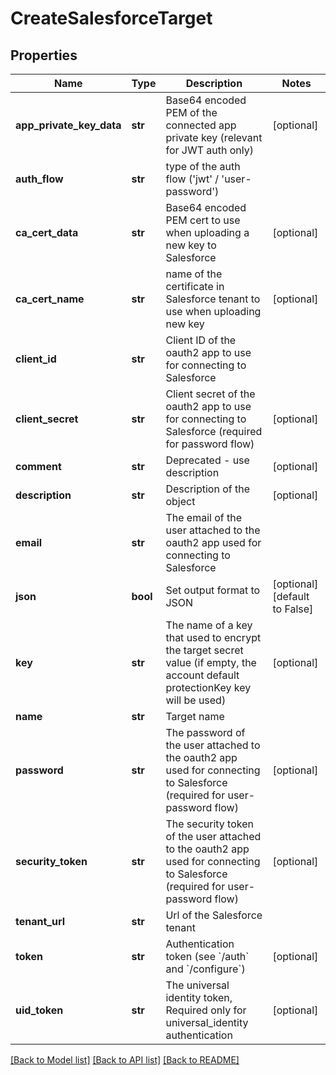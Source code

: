 # CreateSalesforceTarget

## Properties
Name | Type | Description | Notes
------------ | ------------- | ------------- | -------------
**app_private_key_data** | **str** | Base64 encoded PEM of the connected app private key (relevant for JWT auth only) | [optional] 
**auth_flow** | **str** | type of the auth flow (&#39;jwt&#39; / &#39;user-password&#39;) | 
**ca_cert_data** | **str** | Base64 encoded PEM cert to use when uploading a new key to Salesforce | [optional] 
**ca_cert_name** | **str** | name of the certificate in Salesforce tenant to use when uploading new key | [optional] 
**client_id** | **str** | Client ID of the oauth2 app to use for connecting to Salesforce | 
**client_secret** | **str** | Client secret of the oauth2 app to use for connecting to Salesforce (required for password flow) | [optional] 
**comment** | **str** | Deprecated - use description | [optional] 
**description** | **str** | Description of the object | [optional] 
**email** | **str** | The email of the user attached to the oauth2 app used for connecting to Salesforce | 
**json** | **bool** | Set output format to JSON | [optional] [default to False]
**key** | **str** | The name of a key that used to encrypt the target secret value (if empty, the account default protectionKey key will be used) | [optional] 
**name** | **str** | Target name | 
**password** | **str** | The password of the user attached to the oauth2 app used for connecting to Salesforce (required for user-password flow) | [optional] 
**security_token** | **str** | The security token of the user attached to the oauth2 app used for connecting to Salesforce  (required for user-password flow) | [optional] 
**tenant_url** | **str** | Url of the Salesforce tenant | 
**token** | **str** | Authentication token (see &#x60;/auth&#x60; and &#x60;/configure&#x60;) | [optional] 
**uid_token** | **str** | The universal identity token, Required only for universal_identity authentication | [optional] 

[[Back to Model list]](../README.md#documentation-for-models) [[Back to API list]](../README.md#documentation-for-api-endpoints) [[Back to README]](../README.md)


